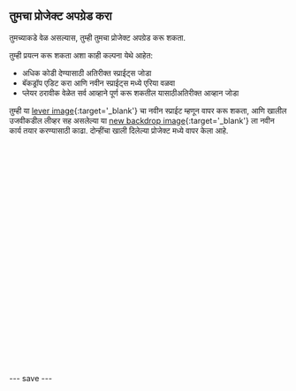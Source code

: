 ## तुमचा प्रोजेक्ट अपग्रेड करा

तुमच्याकडे वेळ असल्यास, तुम्ही तुमचा प्रोजेक्ट अपग्रेड करू शकता.

तुम्ही प्रयत्न करू शकता अशा काही कल्पना येथे आहेत:
- अधिक कोडी देण्यासाठी अतिरीक्त स्प्राईट्स जोडा
- बॅकड्रॉप एडिट करा आणि नवीन स्प्राईट्स मध्ये एरिया वळवा
- प्लेयर ठरावीक वेळेत सर्व आव्हाने पूर्ण करू शकतील यासाठीअतिरीक्त आव्हान जोडा

तुम्ही या [lever image](images/lever.png){:target='_blank'} चा नवीन स्प्राईट म्हणून वापर करू शकता, आणि खालील उजवीकडील लीव्हर सह असलेल्या या [new backdrop image](images/upgrade-backdrop.png){:target='_blank'} ला नवीन कार्य तयार करण्यासाठी काढा. दोन्हींचा खाली दिलेल्या प्रोजेक्ट मध्ये वापर केला आहे.
<div class="scratch-preview" style="margin-left: 15px;">
  <iframe allowtransparency="true" width="485" height="402" src="" frameborder="0"></iframe>
</div>

--- save ---

